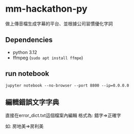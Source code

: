 # mm-hackathon-py
做上傳音檔生成字幕的平台、並根據公司習慣優化字詞

## Dependencies
* python 3.12
* ffmpeg (`sudo apt install ffmpe`)

## run notebook
`jupyter notebook --no-browser --port 8800 --ip=0.0.0.0`

## 編輯錯誤文字字典
直接在error_dict.txt這個檔案內編輯
格式為: 錯字=>正確字

如: 房地美=>房利美
